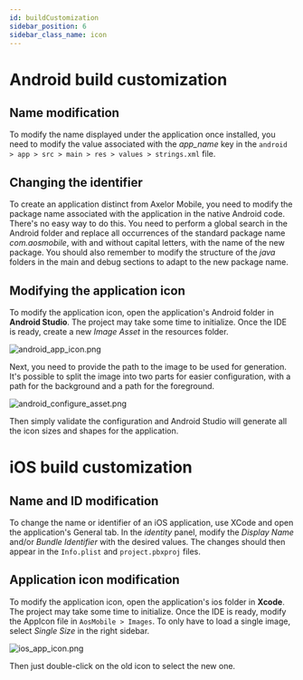 ```yaml
---
id: buildCustomization
sidebar_position: 6
sidebar_class_name: icon
---
```


# Android build customization

## Name modification

To modify the name displayed under the application once installed, you need to modify the value associated with the _app_name_ key in the `android > app > src > main > res > values > strings.xml` file.

## Changing the identifier

To create an application distinct from Axelor Mobile, you need to modify the package name associated with the application in the native Android code. There's no easy way to do this. You need to perform a global search in the Android folder and replace all occurrences of the standard package name _com.aosmobile_, with and without capital letters, with the name of the new package. You should also remember to modify the structure of the _java_ folders in the main and debug sections to adapt to the new package name.

## Modifying the application icon

To modify the application icon, open the application's Android folder in **Android Studio**. The project may take some time to initialize. Once the IDE is ready, create a new _Image Asset_ in the resources folder.

![android_app_icon.png](/img/en/android_app_icon.png)

Next, you need to provide the path to the image to be used for generation. It's possible to split the image into two parts for easier configuration, with a path for the background and a path for the foreground.

![android_configure_asset.png](/img/en/android_configure_asset.png)

Then simply validate the configuration and Android Studio will generate all the icon sizes and shapes for the application.

# iOS build customization

## Name and ID modification

To change the name or identifier of an iOS application, use XCode and open the application's General tab. In the _identity_ panel, modify the _Display Name_ and/or _Bundle Identifier_ with the desired values. The changes should then appear in the `Info.plist` and `project.pbxproj` files.

## Application icon modification

To modify the application icon, open the application's ios folder in **Xcode**. The project may take some time to initialize. Once the IDE is ready, modify the AppIcon file in `AosMobile > Images`. To only have to load a single image, select _Single Size_ in the right sidebar.

![ios_app_icon.png](/img/en/ios_app_icon.png)

Then just double-click on the old icon to select the new one.